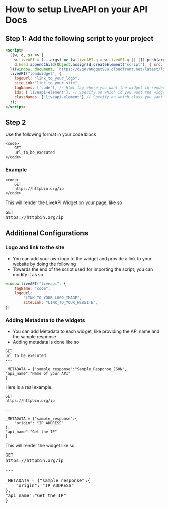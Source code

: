 # How to setup LiveAPI on your API Docs

## Step 1: Add the following script to your project

```html
<script>
  ((w, d, s) => {
    w.liveAPI = (...args) => (w.liveAPI.q = w.liveAPI.q || []).push(args);
    d.head.appendChild(Object.assign(d.createElement("script"), { src: s, async: true }));
  })(window, document, `https://d2q4vn0gqet98u.cloudfront.net/latest/liveapi.js?foo=${Math.random().toString(36).slice(2)}`);
  liveAPI("loadwidget", {
    logoUrl: "link_to_your_logo",
    siteLink:"link_to_your_site",
    tagNames: ['code'], // Html tag where you want the widget to render
    ids: ['liveapi-element'], // Specify on which id you want the widget to be rendered
    classNames: ['liveapi-element'] // Specify on which class you want the widget to be rendered
  });
</script>
```

## Step 2

Use the following format in your code block

```
<code>
    GET
    url_to_be_executed
</code>
```

### Example

```
<code>
    GET
    https://httpbin.org/ip
</code>
```

This will render the LiveAPI Widget on your page, like so

<pre id="liveapi-element">
GET
https://httpbin.org/ip
</pre>



## Additional Configurations

### Logo and link to the site

- You can add your own logo to the widget and provide a link to your website by doing the following
- Towards the end of the script used for importing the script, you can modify it as so

```js
window.liveAPI("liveapi", {
    tagName: "code",
    logoUrl:
        "LINK_TO_YOUR_LOGO_IMAGE",
        siteLink: "LINK_TO_YOUR_WEBSITE",
})
```

### Adding Metadata to the widgets

- You can add Metadata to each widget, like providing the API name and the sample response
- Adding metadata is done like so

```
GET
url_to_be_executed
---

_METADATA = {"sample_response":"Sample_Response_JSON",
"api_name":"Name of your API"
}
```


Here is a real example.

```
GET
https://httpbin.org/ip

---

_METADATA = {"sample_response":{
    "origin": "IP_ADDRESS"
},
"api_name":"Get the IP"
}
```

This will render the widget like so.

<pre id="liveapi-element">
GET
https://httpbin.org/ip

---

_METADATA = {"sample_response":{
    "origin": "IP_ADDRESS"
},
"api_name":"Get the IP"
}
</pre>





